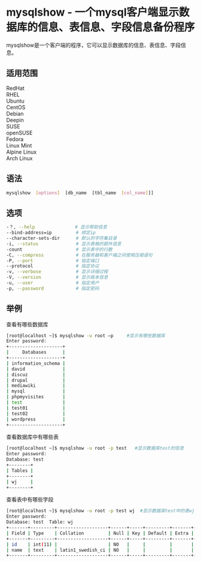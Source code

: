 # mysqlshow - 一个mysql客户端显示数据库的信息、表信息、字段信息备份程序

mysqlshow是一个客户端的程序，它可以显示数据库的信息、表信息、字段信息。
## 适用范围

<!-- <div class="svg linux">Linux</div> -->
<div class="svg redhat">RedHat</div>
<div class="svg rhel">RHEL</div>
<div class="svg ubuntu">Ubuntu</div>
<div class="svg centos">CentOS</div>
<div class="svg debian">Debian</div>
<div class="svg deepin">Deepin</div>
<div class="svg suse">SUSE</div>
<div class="svg opensuse">openSUSE</div>
<div class="svg fedora">Fedora</div>
<div class="svg linuxmint">Linux Mint</div>
<!-- <div class="svg mxlinux">MX Linux</div> -->
<div class="svg alpinelinux">Alpine Linux</div>
<div class="svg archlinux">Arch Linux</div>

## 语法

``` bash
mysqlshow  [options]  [db_name  [tbl_name  [col_name]]]
```

## 选项

``` bash
-？, --help               # 显示帮助信息
--bind-address=ip         # 绑定ip
--character-sets-dir      # 默认的字符集目录
-i, --status              # 显示表格的额外信息
-count                    # 显示表中的行数
-C, --compress            # 在服务器和客户端之间使用压缩语句
-P, --port                # 指定端口
--protocol                # 指定协议
-v, --verbose             # 显示详细过程
-V, --version             # 显示版本信息
-u, --user                # 指定用户
-p, --password            # 指定密码
```
## 举例

查看有哪些数据库
``` bash
[root@localhost ~]$ mysqlshow -u root –p     #显示有哪些数据库
Enter password:
+--------------------+
|     Databases      |
+--------------------+
| information_schema |
| david              |
| discuz             |
| drupal             |
| mediawiki          |
| mysql              |
| phpmyvisites       |
| test               |
| test01             |
| test02             |
| wordpress          |
+--------------------+
```
查看数据库中有哪些表
``` bash
[root@localhost ~]$ mysqlshow -u root -p test   #显示数据库test的信息
Enter password:
Database: test
+--------+
| Tables |
+--------+
| wj     |
+--------+
```
查看表中有哪些字段
``` bash
[root@localhost ~]$ mysqlshow -u root -p test wj  #显示数据库test中的表wj的信息
Enter password:
Database: test  Table: wj
+-------+---------+-------------------+------+-----+---------+-------+---------------------------------+---------+
| Field | Type    | Collation         | Null | Key | Default | Extra | Privileges                      | Comment |
+-------+---------+-------------------+------+-----+---------+-------+---------------------------------+---------+
| id    | int(11) |                   | NO   |     |         |       | select,insert,update,references |         |
| name  | text    | latin1_swedish_ci | NO   |     |         |       | select,insert,update,references |         |
+-------+---------+-------------------+------+-----+---------+-------+---------------------------------+---------+
```
 

